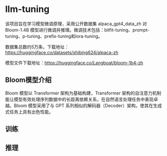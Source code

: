 # llm-tuning
该项目旨在学习模型微调原理，采用公开数据集 alpaca_gpt4_data_zh 对 Bloom-1.4B 模型进行微调并推理。微调技术包括：bitfit-tuning、prompt-tuning、p-tuning、prefix-tuning和lora-tuning。

数据集总数约5万条，下载地址：https://huggingface.co/datasets/shibing624/alpaca-zh

模型文件下载地址：https://huggingface.co/Langboat/bloom-1b4-zh

## Bloom模型介绍
Bloom 模型以 Transformer 架构为基础构建，Transformer 架构的自注意力机制能让模型有效处理序列数据中的长距离依赖关系，在自然语言处理任务中表现卓越。Bloom 模型采用了与 GPT 系列相似的解码器（Decoder）架构，使其在生成式任务上具有出色性能。

## 训练

## 推理



